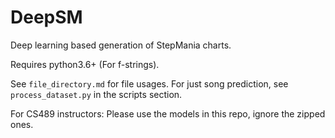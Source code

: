 # DeepSM
Deep learning based generation of StepMania charts.

Requires python3.6+ (For f-strings).

See `file_directory.md` for file usages.
For just song prediction, see `process_dataset.py` in the scripts section.

For CS489 instructors: Please use the models in this repo, ignore the zipped ones.
